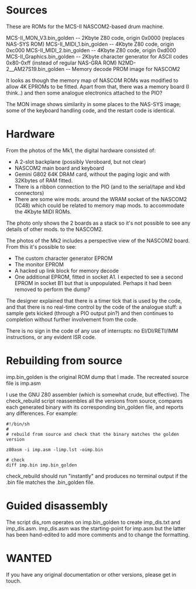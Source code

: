 # Sources

These are ROMs for the MCS-II NASCOM2-based drum machine.


  MCS-II_MON_V3.bin_golden     -- 2Kbyte Z80 code, origin 0x0000 (replaces NAS-SYS ROM)
  MCS-II_MIDI_1.bin_golden     -- 4Kbyte Z80 code, origin 0xc000
  MCS-II_MIDI_2.bin_golden     -- 4Kbyte Z80 code, origin 0xd000
  MCS-II_Graphics.bin_golden   -- 2Kbyte character generator for ASCII codes 0x80-0xff
                                  (instead of regular NAS-GRA ROM)
  N2MD-2__AM27S19.bin_golden   -- Memory decode PROM image for NASCOM2

It looks as though the memory map of NASCOM ROMs was modified to allow 4K EPROMs
to be fitted. Apart from that, there was a memory board (I think..) and then some
analogue electronics attached to the PIO?

The MON image shows similarity in some places to the NAS-SYS image; some of the
keyboard handling code, and the restart code is identical.

# Hardware

From the photos of the Mk1, the digital hardware consisted of:

* A 2-slot backplane (possibly Veroboard, but not clear)
* NASCOM2 main board and keyboard
* Gemini G802 64K DRAM card, without the paging logic and with 32Kbytes of RAM fitted.
* There is a ribbon connection to the PIO (and to the serial/tape and kbd connectors)
* There are some wire mods. around the WRAM socket of the NASCOM2 (IC48) which could be
  related to memory map mods. to accommodate the 4Kbyte MIDI ROMs.

The photo only shows the 2 boards as a stack so it's not possible to see any details
of other mods. to the NASCOM2.

The photos of the Mk2 includes a perspective view of the NASCOM2 board. From this it's
possible to see:

* The custom character generator EPROM
* The monitor EPROM
* A hacked up link block for memory decode
* One additional EPROM, fitted in socket A1. I expected to see a second EPROM in socket B1 but that is unpopulated. Perhaps it had been removed to perform the dump?

The designer explained that there is a timer tick that is used by the code, and
that there is no real-time control by the code of the analogue stuff: a sample
gets kicked (through a PIO output pin?) and then continues to completion without
further involvement from the code.

There is no sign in the code of any use of interrupts: no EI/DI/RETI/IMM
instructions, or any evident ISR code.

# Rebuilding from source

imp.bin_golden is the original ROM dump that I made. The recreated source
file is imp.asm

I use the GNU Z80 assembler (which is somewhat crude, but effective). The
check_rebuild script reassembles all the versions from source, compares each
generated binary with its corresponding bin_golden file, and reports any
differences. For example:

    #!/bin/sh
    #
    # rebuild from source and check that the binary matches the golden version

    z80asm -i imp.asm -limp.lst -oimp.bin

    # check
    diff imp.bin imp.bin_golden

check_rebuild should run "instantly" and produces no terminal output if the
.bin file matches the .bin_golden file.


# Guided disassembly

The script dis_rom operates on imp.bin_golden to create imp_dis.txt and
imp_dis.asm. imp_dis.asm was the starting-point for imp.asm but the
latter has been hand-edited to add more comments and to change the formatting.


# WANTED

If you have any original documentation or other versions, please get in
touch.
